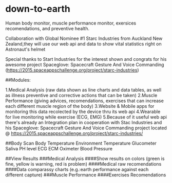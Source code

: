 # down-to-earth
Human body monitor, muscle performance monitor, exersices recomendations, and preventive health.

Collaboration with Global Nominee #1 Starc Industries from Auckland New Zealand,they will use our web api and data to show vital statistics right on Astronaut's helmet

Special thanks to Start Industries for the interest shown and congrats for his awesome project Spaceglove: Spacecraft Gesture And Voice Commanding (https://2015.spaceappschallenge.org/project/starc-industries)

##Modules:

 1.Medical Analysis (raw data shown as line charts and data tables, as well as illness preventive and corrective actions that can be taken)
 2.Muscle Performance (giving advices, recomendations, exercises that can increase each different muscle region of the body)
 3.Website & Mobile apps for monitoring this data recolected by the device thru its web api
 4.Wearable for live monitoring while exercise (ECG, EMG)
 5.Because of it useful web api there's already an Integration plan in cooperation with Stac Industries and his Spaceglove: Spacecraft Gesture And Voice Commanding project located @ https://2015.spaceappschallenge.org/project/starc-industries/

##Body Scan
 	Body Temperature
 	Environment Temperature
 	Glucometer
 	Saliva PH level
 	ECG
 	ECM
 	Oximeter
 	Blood Pressure

##View Results
###Medical Analysis
####Show results on colors (green is fine, yellow is warning, red is problem)
####Medical raw recomendations
####Data comparassy charts (e.g.:earth performance against each different capture)
###Muscle Performance
####Exercises Recomendations

